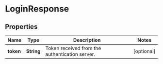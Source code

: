 
# LoginResponse

## Properties
Name | Type | Description | Notes
------------ | ------------- | ------------- | -------------
**token** | **String** | Token received from the authentication server. |  [optional]



